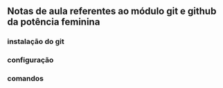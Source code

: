 ## Notas de aula referentes ao módulo git e github da potência feminina

### instalação do git

### configuração


### comandos